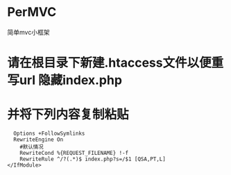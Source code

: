 # PerMVC
简单mvc小框架

# 请在根目录下新建.htaccess文件以便重写url 隐藏index.php
# 并将下列内容复制粘贴
```<IfModule mod_rewrite.c>
  Options +FollowSymlinks
  RewriteEngine On
    #默认情况
    RewriteCond %{REQUEST_FILENAME} !-f
    RewriteRule ^/?(.*)$ index.php?s=/$1 [QSA,PT,L]
</IfModule>
```

